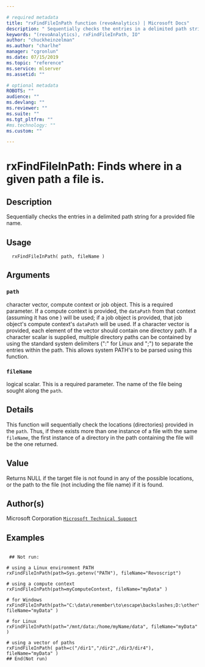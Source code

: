 ```yaml
--- 

# required metadata 
title: "rxFindFileInPath function (revoAnalytics) | Microsoft Docs" 
description: " Sequentially checks the entries in a delimited path string for a provided file name. " 
keywords: "(revoAnalytics), rxFindFileInPath, IO" 
author: "chuckheinzelman"
ms.author: "charlhe" 
manager: "cgronlun" 
ms.date: 07/15/2019
ms.topic: "reference" 
ms.service: mlserver
ms.assetid: "" 

# optional metadata 
ROBOTS: "" 
audience: "" 
ms.devlang: "" 
ms.reviewer: "" 
ms.suite: "" 
ms.tgt_pltfrm: "" 
#ms.technology: "" 
ms.custom: "" 

--- 
```



 # rxFindFileInPath:  Finds where in a given path a file is.  
 ## Description

Sequentially checks the entries in a delimited path string for a provided file name.



 ## Usage

```   
  rxFindFileInPath( path, fileName )

```


 ## Arguments




 ### `path`
 character vector, compute context or job object.  This is a required parameter.   If a compute context is provided, the `dataPath` from that context (assuming it has one ) will be used;  if a job object is provided, that job object's compute context's `dataPath` will be used. If a character vector is provided, each element of the vector should contain one directory path.   If a character scalar is supplied, multiple directory paths can be contained by using the standard system  delimiters (":" for Linux and ";") to separate the entries within the path.  This allows system PATH's to  be parsed using this function. 



 ### `fileName`
 logical scalar.  This is a required parameter.  The name of the file being sought along the `path`. 





 ## Details

This function will sequentially check the locations (directories) provided in the `path`.  Thus, if there exists more than one instance of a file
with the same `fileName`, the first instance of a directory in the path containing the file will be the one returned.



 ## Value

Returns NULL if the target file is not found in any of the possible locations, or the path to the file (not including the file name) if it is found.

 ## Author(s)

Microsoft Corporation [`Microsoft Technical Support`](https://go.microsoft.com/fwlink/?LinkID=698556&clcid=0x409)



 ## Examples

 ```

  ## Not run:

# using a Linux environment PATH
rxFindFileInPath(path=Sys.getenv("PATH"), fileName="Revoscript")

# using a compute context
rxFindFileInPath(path=myComputeContext, fileName="myData" )

# for Windows
rxFindFileInPath(path="C:\data\remember\to\escape\backslashes;D:\other\data", fileName="myData" )

# for Linux
rxFindFileInPath(path="/mnt/data:/home/myName/data", fileName="myData" )

# using a vector of paths
rxFindFileInPath( path=c("/dir1","/dir2",/dir3/dir4"), fileName="myData" )
 ## End(Not run) 
```


